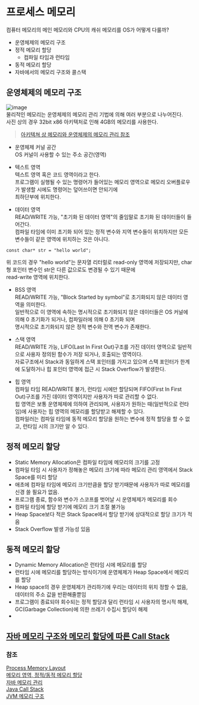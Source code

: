# 프로세스 메모리

컴퓨터 메모리의 메인 메모리와 CPU의 캐쉬 메모리를 OS가 어떻게 다룰까?

- 운영체제의 메모리 구조 
- 정적 메모리 할당
  - 컴파일 타임과 런타임
- 동적 메모리 할당 
- 자바에서의 메모리 구조와 콜스택 

## 운영체제의 메모리 구조  
![image](https://user-images.githubusercontent.com/38939634/71622791-95f7b700-2c1b-11ea-9525-7ae6416b9a33.png)  
물리적인 메모리는 운영체제의 메모리 관리 기법에 의해 여러 부분으로 나누어진다.  
사진 상의 경우 32bit x86 아키텍처로 인해 4GB의 메모리를 사용한다.
> [아키텍쳐 상 메모리와 운영체제의 메모리 관리 참조]()  

- 운영체제 커널 공간  
OS 커널이 사용할 수 있는 주소 공간(영역)  

- 텍스트 영역  
텍스트 영역 혹은 코드 영역이라고 한다.  
프로그램이 실행될 수 있는 명령어가 들어있는 메모리 영역으로 메모리 오버플로우가 발생할 시에도 명령어는 덮어쓰이면 안되기에  
최하단부에 위치한다.  

- 데이터 영역  
READ/WRITE 가능, "초기화 된 데이터 영역"의 줄임말로 초기화 된 데이터들이 들어간다.  
컴파일 타임에 이미 초기화 되어 있는 정적 변수와 지역 변수들이 위치하지만 모든 변수들이 같은 영역에 위치하는 것은 아니다.  
```
const char* str = "hello world";
```
위 코드의 경우 "hello world"는 문자열 리터럴로 read-only 영역에 저장되지만, char형 포인터 변수인 str은 다른 값으로도 변경될 수 있기 때문에  
read-write 영역에 위치한다.  

- BSS 영역  
READ/WRITE 가능, "Block Started by symbol"로 초기화되지 않은 데이터 영역을 의미한다.  
일반적으로 이 영역에 속하는 명시적으로 초기화되지 않은 데이터들은 OS 커널에 의해 0 초기화가 되거나, 컴파일러에 의해 0 초기화 되며  
명시적으로 초기화되지 않은 정적 변수와 전역 변수가 존재한다.  

- 스택 영역  
READ/WRITE 가능, LIFO(Last In First Out)구조를 가진 데이터 영역으로 일반적으로 사용자 정의된 함수가 저장 되거나, 호출되는 영역이다.  
자료구조에서 Stack과 동일하게 스택 포인터를 가지고 있으며 스택 포인터가 한계에 도달하거나 힙 포인터 영역에 접근 시 Stack Overflow가 발생한다.  


- 힙 영역  
컴파일 타임 READ/WRITE 불가, 런타임 시에만 할당되며 FIFO(First In First Out)구조를 가진 데이터 영역이지만 사용자가 따로 관리할 수 없다.  
힙 영역은 보통 운영체제에 의하여 관리되며, 사용자가 원하는 때(일반적으로 런타임)에 사용자는 힙 영역의 메모리를 할당받고 해제할 수 있다.   
컴파일러는 컴파일 타임에 동적 메모리 할당을 원하는 변수에 정적 할당을 할 수 없고, 런타임 시의 크기만 알 수 있다.  

## 정적 메모리 할당  
- Static Memory Allocation은 컴파일 타임에 메모리의 크기를 고정  
- 컴파일 타임 시 사용자가 정해놓은 메모리 크기에 따라 메모리 관리 영역에서 Stack Space를 미리 할당  
- 애초에 컴파일 타임에 메모리 크기만큼을 할당 받기때문에 사용자가 따로 메모리를 신경 쓸 필요가 없음.  
- 프로그램 종료, 함수와 변수가 스코프를 벗어날 시 운영체제가 메모리를 회수  
- 컴파일 타임에 할당 받기에 메모리 크기 조절 불가능  
- Heap Space보다 적은 Stack Space에서 할당 받기에 상대적으로 할당 크기가 적음  
- Stack Overflow 발생 가능성 있음  


## 동적 메모리 할당  
- Dynamic Memory Allocation은 런타임 시에 메모리를 할당  
- 런타임 시에 메모리를 할당하는 방식이기에 운영체제가 Heap Space에서 메모리를 할당  
- Heap space의 경우 운영체제가 관리하기에 우리는 데이터의 위치 정할 수 없음, 데이터의 주소 값을 반환해줄뿐임  
- 프로그램이 종료되야 회수되는 정적 할당과 달리 런타임 시 사용자의 명시적 해제, GC(Garbage Collection)에 의한 쓰레기 수집시 할당이 해제  
- 
## [자바 메모리 구조와 메모리 할당에 따른 Call Stack](https://github.com/Agugu95/Today-I-Learned/Java/메모리구조-JVM-GC.md)  


### 참조  
[Process Memory Layout](https://gabrieletolomei.wordpress.com/miscellanea/operating-systems/in-memory-layout/)  
[메모리 영역, 정적/동적 메모리 할당](https://m.blog.naver.com/PostView.nhn?blogId=parkjy76&logNo=220925369874&proxyReferer=https%3A%2F%2Fwww.google.com%2F)  
[자바 메모리 관리](https://postitforhooney.tistory.com/entry/JavaStackHeap-JAVA%EC%9D%98-Stack%EA%B3%BC-Heap%EC%9D%98-%EC%9D%B4%ED%95%B4%EB%A5%BC-%ED%86%B5%ED%95%B4-Java%EC%9D%98-%EB%A9%94%EB%AA%A8%EB%A6%AC-%EA%B4%80%EB%A6%AC)  
[Java Call Stack](http://javavikings.blogspot.com/2011/03/3-memory-segmentscodeheapstack.html)  
[JVM 메모리 구조](https://88240.tistory.com/435)  
